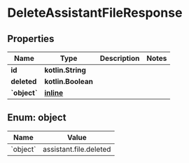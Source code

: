 
# DeleteAssistantFileResponse

## Properties
Name | Type | Description | Notes
------------ | ------------- | ------------- | -------------
**id** | **kotlin.String** |  | 
**deleted** | **kotlin.Boolean** |  | 
**&#x60;object&#x60;** | [**inline**](#&#x60;Object&#x60;) |  | 


<a id="`Object`"></a>
## Enum: object
Name | Value
---- | -----
&#x60;object&#x60; | assistant.file.deleted



